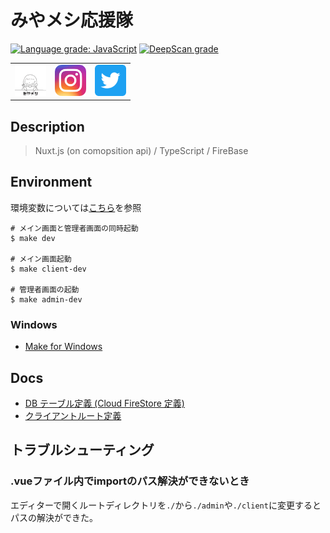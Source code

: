 # みやメシ応援隊

[![Language grade: JavaScript](https://img.shields.io/lgtm/grade/javascript/g/H37kouya/miya-meshi.svg?logo=lgtm&logoWidth=18)](https://lgtm.com/projects/g/H37kouya/miya-meshi/context:javascript)
[![DeepScan grade](https://deepscan.io/api/teams/8910/projects/13774/branches/241082/badge/grade.svg)](https://deepscan.io/dashboard#view=project&tid=8910&pid=13774&bid=241082)

<table align="center">
    <tr>
        <td>
            <a href="https://miyameshi.com">
                <img src="./.github/image/icon.png" alt="みやメシ応援隊サイト" width="50" />
            </a>
        </td>
        <td>
            <a href="https://www.instagram.com/miyameshi_ouentai/">
                <img src="./.github/image/instagram.png" alt="みやメシ応援隊Instagram"  width="50" />
            </a>
        </td>
        <td>
            <a href="https://twitter.com/miyameshiouen">
                <img src="./.github/image/twitter.png" alt="みやメシ応援隊Twitter"  width="50" />
            </a>
        </td>
    </tr>
</table>

## Description

> Nuxt.js (on comopsition api) / TypeScript / FireBase

## Environment

環境変数については[こちら](./.docs/AboutEnvironment.md)を参照

``` shell
# メイン画面と管理者画面の同時起動
$ make dev

# メイン画面起動
$ make client-dev

# 管理者画面の起動
$ make admin-dev
```

### Windows

- [Make for Windows](http://gnuwin32.sourceforge.net/packages/make.htm)

## Docs

- [DB テーブル定義 (Cloud FireStore 定義)](./.docs/CloudFirestore.md)
- [クライアントルート定義](./.docs/RoutingClient.md)

## トラブルシューティング

### .vueファイル内でimportのパス解決ができないとき

エディターで開くルートディレクトリを`./`から`./admin`や`./client`に変更するとパスの解決ができた。
